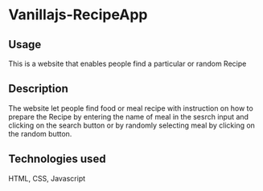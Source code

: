 
# Vanillajs-RecipeApp

## Usage

This is a website that enables people find a particular or random Recipe

## Description

The website let people find food or meal recipe with instruction on how to prepare the Recipe by entering the name of meal in the sesrch input and clicking on the search button or by randomly selecting meal by clicking on the random button.

## Technologies used

HTML, CSS, Javascript